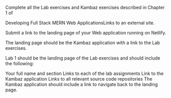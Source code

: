 Complete all the Lab exercises and Kambaz exercises described in Chapter 1 of

Developing Full Stack MERN Web ApplicationsLinks to an external site.

Submit a link to the landing page of your Web application running on Netlify.

The landing page should be the Kambaz application with a link to the Lab exercises.

Lab 1 should be the landing page of the Lab exercises and should include the following:

Your full name and section
Links to each of the lab assignments
Link to the Kambaz application
Links to all relevant source code repositories
The Kambaz application should include a link to navigate back to the landing page.